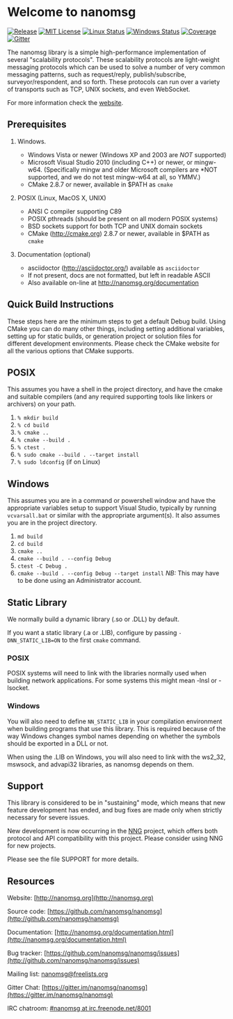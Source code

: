 Welcome to nanomsg
==================

[![Release](https://img.shields.io/github/release/nanomsg/nanomsg.svg)](https://github.com/nanomsg/nanomsg/releases/latest)
[![MIT License](https://img.shields.io/badge/license-MIT-blue.svg)](https://github.com/nanomsg/nanomsg/blob/master/COPYING)
[![Linux Status](https://img.shields.io/circleci/project/github/nanomsg/nanomsg/master.svg?label=linux)](https://circleci.com/gh/nanomsg/nanomsg)
[![Windows Status](https://img.shields.io/appveyor/ci/nanomsg/nanomsg/master.svg?label=windows)](https://ci.appveyor.com/project/nanomsg/nanomsg)
[![Coverage](https://codecov.io/gh/nanomsg/nanomsg/branch/master/graph/badge.svg?label=coverage)](https://codecov.io/gh/nanomsg/nanomsg)
[![Gitter](https://img.shields.io/badge/gitter-join-brightgreen.svg)](https://gitter.im/nanomsg/nanomsg)

The nanomsg library is a simple high-performance implementation of several
"scalability protocols". These scalability protocols are light-weight messaging
protocols which can be used to solve a number of very common messaging
patterns, such as request/reply, publish/subscribe, surveyor/respondent,
and so forth.  These protocols can run over a variety of transports such
as TCP, UNIX sockets, and even WebSocket.

For more information check the [website](http://nanomsg.org).

Prerequisites
-------------

1. Windows.
   * Windows Vista or newer (Windows XP and 2003 are *NOT* supported)
   * Microsoft Visual Studio 2010 (including C++) or newer, or mingw-w64.
     (Specifically mingw and older Microsoft compilers are *NOT supported,
     and we do not test mingw-w64 at all, so YMMV.)
   * CMake 2.8.7 or newer, available in $PATH as `cmake`

2. POSIX (Linux, MacOS X, UNIX)
   * ANSI C compiler supporting C89
   * POSIX pthreads (should be present on all modern POSIX systems)
   * BSD sockets support for both TCP and UNIX domain sockets
   * CMake (http://cmake.org) 2.8.7 or newer, available in $PATH as `cmake`

3. Documentation (optional)
   * asciidoctor (http://asciidoctor.org/) available as `asciidoctor`
   * If not present, docs are not formatted, but left in readable ASCII
   * Also available on-line at http://nanomsg.org/documentation

Quick Build Instructions
------------------------

These steps here are the minimum steps to get a default Debug
build.  Using CMake you can do many other things, including
setting additional variables, setting up for static builds, or
generation project or solution files for different development
environments.  Please check the CMake website for all the various
options that CMake supports.

## POSIX

This assumes you have a shell in the project directory, and have
the cmake and suitable compilers (and any required supporting tools
like linkers or archivers) on your path.

1.  `% mkdir build`
2.  `% cd build`
3.  `% cmake ..`
4.  `% cmake --build .`
5.  `% ctest .`
6.  `% sudo cmake --build . --target install`
7.  `% sudo ldconfig` (if on Linux)

## Windows

This assumes you are in a command or powershell window and have
the appropriate variables setup to support Visual Studio, typically
by running `vcvarsall.bat` or similar with the appropriate argument(s).
It also assumes you are in the project directory.

1.  `md build`
2.  `cd build`
3.  `cmake ..`
4.  `cmake --build . --config Debug`
5.  `ctest -C Debug .`
6.  `cmake --build . --config Debug --target install`
    *NB:* This may have to be done using an Administrator account.

Static Library
--------------

We normally build a dynamic library (.so or .DLL) by default.

If you want a static library (.a or .LIB), configure by passing
`-DNN_STATIC_LIB=ON` to the first `cmake` command.

### POSIX

POSIX systems will need to link with the libraries normally used when building
network applications.  For some systems this might mean -lnsl or -lsocket.

### Windows

You will also need to define `NN_STATIC_LIB` in your compilation environment
when building programs that use this library.  This is required because of
the way Windows changes symbol names depending on whether the symbols should
be exported in a DLL or not.

When using the .LIB on Windows, you will also need to link with the
ws2_32, mswsock, and advapi32 libraries, as nanomsg depends on them.

Support
-------

This library is considered to be in "sustaining" mode, which means that new
feature development has ended, and bug fixes are made only when strictly
necessary for severe issues.

New development is now occurring in the [NNG](https://github.com/nanomsg/nng)
project, which offers both protocol and API compatibility with this project.
Please consider using NNG for new projects.

Please see the file SUPPORT for more details.

Resources
---------

Website: [http://nanomsg.org](http://nanomsg.org)

Source code: [https://github.com/nanomsg/nanomsg](http://github.com/nanomsg/nanomsg)

Documentation: [http://nanomsg.org/documentation.html](http://nanomsg.org/documentation.html)

Bug tracker: [https://github.com/nanomsg/nanomsg/issues](http://github.com/nanomsg/nanomsg/issues)

Mailing list: [nanomsg@freelists.org](http://www.freelists.org/list/nanomsg)

Gitter Chat: [https://gitter.im/nanomsg/nanomsg](https://gitter.im/nanomsg/nanomsg)

IRC chatroom: [#nanomsg at irc.freenode.net/8001](http://webchat.freenode.net?channels=%23nanomsg)
